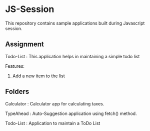 # JS-Session
This repository contains sample applications built during Javascript session.

## Assignment
Todo-List : This application helps in maintaining a simple todo list

Features:
1) Add a new item to the list

## Folders
Calculator : Calculator app for calculating taxes.

TypeAhead : Auto-Suggestion application using fetch() method.

Todo-List : Application to maintain a ToDo List

